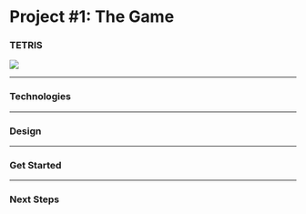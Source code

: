 # Project #1: The Game

### TETRIS
<!-- a description of the game -->
![](https://upload.wikimedia.org/wikipedia/en/7/7c/Tetris-VeryFirstVersion.png)

---

### Technologies
<!-- lists and explanations of the technologies used -->

---

### Design
<!-- the design approach taken -->

---

### Get Started
<!-- installation instructions -->

---

### Next Steps
<!-- unsolved problems and/or planned features -->
